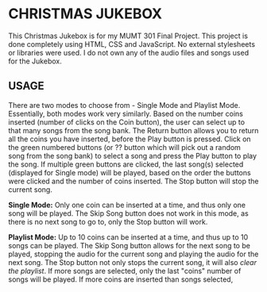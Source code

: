 
# CHRISTMAS JUKEBOX

This Christmas Jukebox is for my MUMT 301 Final Project. This project is done completely using HTML, CSS and JavaScript.  No external stylesheets or libraries were used.  I do not own any of the audio files and songs used for the Jukebox.

## USAGE

There are two modes to choose from - Single Mode and Playlist Mode.  Essentially, both modes work very similarly. Based on the number coins inserted (number of clicks on the Coin button), the user can select up to that many songs from the song bank.  The Return button allows you to return all the coins you have inserted, before the Play button is pressed.  Click on the green numbered buttons (or ?? button which will pick out a random song from the song bank) to select a song and press the Play button to play the song.  If multiple green buttons are clicked, the last song(s) selected (displayed for Single mode) will be played, based on the order the buttons were clicked and the number of coins inserted.  The Stop button will stop the current song.

**Single Mode:** Only one coin can be inserted at a time, and thus only one song will be played.  The Skip Song button does not work in this mode, as there is no next song to go to, only the Stop button will work.

**Playlist Mode:** Up to 10 coins can be inserted at a time, and thus up to 10 songs can be played.  The Skip Song button allows for the next song to be played, stopping the audio for the current song and playing the audio for the next song.  The Stop button not only stops the current song, it will also *clear the playlist*.  If more songs are selected, only the last "coins" number of songs will be played.  If more coins are inserted than songs selected, 